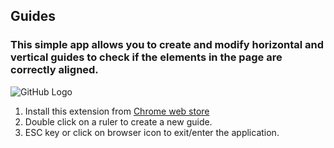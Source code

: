 ## Guides

### This simple app allows you to create and modify horizontal and vertical guides to check if the elements in the page are correctly aligned.

![GitHub Logo](https://lh6.googleusercontent.com/w1Wj1gaOQutfTpqmBjp-2KxtpequkECHTR2GcyaZckZGfUfccnN3OoiJ62ED_8mc-QApHvdgrxo=s640-h400-e365-rw)

1. Install this extension from [Chrome web store](https://chrome.google.com/webstore/detail/guides/hfpokjeoalngkknelljbenaobinichjf)
2. Double click on a ruler to create a new guide.
3. ESC key or click on browser icon to exit/enter the application.
